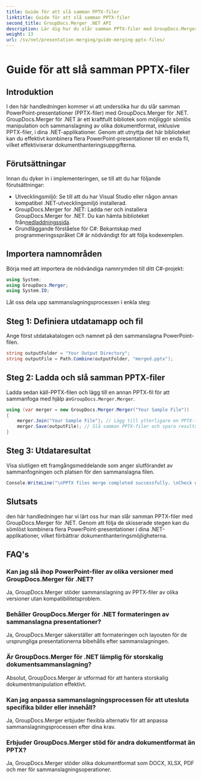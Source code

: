 ```yaml
---
title: Guide för att slå samman PPTX-filer
linktitle: Guide för att slå samman PPTX-filer
second_title: GroupDocs.Merger .NET API
description: Lär dig hur du slår samman PPTX-filer med GroupDocs.Merger för .NET. Effektivisera dokumenthanteringen med detta kraftfulla .NET-bibliotek.
weight: 13
url: /sv/net/presentation-merging/guide-merging-pptx-files/
---
```


# Guide för att slå samman PPTX-filer

## Introduktion
I den här handledningen kommer vi att undersöka hur du slår samman PowerPoint-presentationer (PPTX-filer) med GroupDocs.Merger för .NET. GroupDocs.Merger för .NET är ett kraftfullt bibliotek som möjliggör sömlös manipulation och sammanslagning av olika dokumentformat, inklusive PPTX-filer, i dina .NET-applikationer. Genom att utnyttja det här biblioteket kan du effektivt kombinera flera PowerPoint-presentationer till en enda fil, vilket effektiviserar dokumenthanteringsuppgifterna.
## Förutsättningar
Innan du dyker in i implementeringen, se till att du har följande förutsättningar:
- Utvecklingsmiljö: Se till att du har Visual Studio eller någon annan kompatibel .NET-utvecklingsmiljö installerad.
- GroupDocs.Merger for .NET: Ladda ner och installera GroupDocs.Merger for .NET. Du kan hämta biblioteket från[nedladdningssida](https://releases.groupdocs.com/merger/net/).
- Grundläggande förståelse för C#: Bekantskap med programmeringsspråket C# är nödvändigt för att följa kodexemplen.

## Importera namnområden
Börja med att importera de nödvändiga namnrymden till ditt C#-projekt:
```csharp
using System; 
using GroupDocs.Merger;
using System.IO;
```

Låt oss dela upp sammanslagningsprocessen i enkla steg:
## Steg 1: Definiera utdatamapp och fil
Ange först utdatakatalogen och namnet på den sammanslagna PowerPoint-filen.
```csharp
string outputFolder = "Your Output Directory";
string outputFile = Path.Combine(outputFolder, "merged.pptx");
```
## Steg 2: Ladda och slå samman PPTX-filer
 Ladda sedan käll-PPTX-filen och lägg till en annan PPTX-fil för att sammanfoga med hjälp av`GroupDocs.Merger.Merger`.
```csharp
using (var merger = new GroupDocs.Merger.Merger("Your Sample File"))
{
    merger.Join("Your Sample File"); // Lägg till ytterligare en PPTX-fil för att slå samman
    merger.Save(outputFile); // Slå samman PPTX-filer och spara resultatet
}
```
## Steg 3: Utdataresultat
Visa slutligen ett framgångsmeddelande som anger slutförandet av sammanfogningen och platsen för den sammanslagna filen.
```csharp
Console.WriteLine("\nPPTX files merge completed successfully. \nCheck output in {0}", outputFolder);
```

## Slutsats
den här handledningen har vi lärt oss hur man slår samman PPTX-filer med GroupDocs.Merger för .NET. Genom att följa de skisserade stegen kan du sömlöst kombinera flera PowerPoint-presentationer i dina .NET-applikationer, vilket förbättrar dokumenthanteringsmöjligheterna.

## FAQ's
### Kan jag slå ihop PowerPoint-filer av olika versioner med GroupDocs.Merger för .NET?
Ja, GroupDocs.Merger stöder sammanslagning av PPTX-filer av olika versioner utan kompatibilitetsproblem.
### Behåller GroupDocs.Merger för .NET formateringen av sammanslagna presentationer?
Ja, GroupDocs.Merger säkerställer att formateringen och layouten för de ursprungliga presentationerna bibehålls efter sammanslagningen.
### Är GroupDocs.Merger för .NET lämplig för storskalig dokumentsammanslagning?
Absolut, GroupDocs.Merger är utformad för att hantera storskalig dokumentmanipulation effektivt.
### Kan jag anpassa sammanslagningsprocessen för att utesluta specifika bilder eller innehåll?
Ja, GroupDocs.Merger erbjuder flexibla alternativ för att anpassa sammanslagningsprocessen efter dina krav.
### Erbjuder GroupDocs.Merger stöd för andra dokumentformat än PPTX?
Ja, GroupDocs.Merger stöder olika dokumentformat som DOCX, XLSX, PDF och mer för sammanslagningsoperationer.